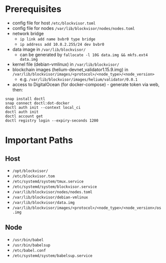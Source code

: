 # Prerequisites
- config file for host `/etc/blockvisor.toml`
- config file for nodes `/var/lib/blockvisor/nodes/nodes.toml`
- network bridge
  - `ip link add name bvbr0 type bridge`
  - `ip address add 10.0.2.255/24 dev bvbr0`
- data image in `/var/lib/blockvisor/`
  - can be generated by `fallocate -l 10G data.img && mkfs.ext4 data.img`
- kernel file (debian-vmlinux) in `/var/lib/blockvisor/`
- blockchain images (helium-devnet_validator1.15.9.img) in `/var/lib/blockvisor/images/<protocol>/<node_type>/<node_version>`
  - e.g. `/var/lib/blockvisor/images/helium/validator/0.0.1`
- access to DigitalOcean (for docker-compose) - generate token via web, then:
```
snap install doctl
snap connect doctl:dot-docker
doctl auth init --context local_ci
doctl auth init
doctl account get
doctl registry login --expiry-seconds 1200
```

# Important Paths
## Host
- `/opt/blockvisor/`
- `/etc/blockvisor.tom`
- `/etc/systemd/system/tmux.service`
- `/etc/systemd/system/blockvisor.service`
- `/var/lib/blockvisor/nodes/nodes.toml`
- `/var/lib/blockvisor/debian-vmlinux`
- `/var/lib/blockvisor/data.img`
- `/var/lib/blockvisor/images/<protocol>/<node_type>/<node_version>/os.img`

## Node
- `/usr/bin/babel`
- `/usr/bin/babelsup`
- `/etc/babel.conf`
- `/etc/systemd/system/babelsup.service`
